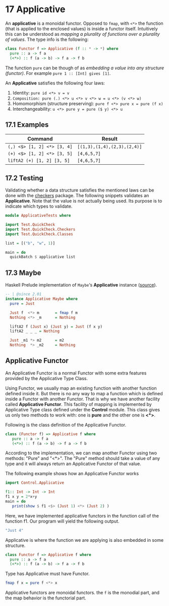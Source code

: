 # 17 Applicative
An **applicative** is a monoidal functor. Opposed to `fmap`, with `<*>` the function (that is applied to the enclosed values) is inside a functor itself. Intuitively this can be understood as _mapping a plurality of functions over a plurality of values_. The type info is the following:

```haskell
class Functor f => Applicative (f :: * -> *) where
  pure :: a -> f a
  (<*>) :: f (a -> b) -> f a -> f b
```

The function `pure` can be though of as _embedding a value into any structure (functor)_. For example `pure 1 :: [Int] gives [1]`.

An **Applicative** satisfies the following four laws:

1. Identity: `pure id <*> v = v`
2. `Composition: pure (.) <*> u <*> v <*> w = u <*> (v <*> w)`
3. Homomorphism (structure preserving): `pure f <*> pure x = pure (f x)`
4. Interchangeability: `u <*> pure y = pure ($ y) <*> u`

## 17.1 Examples

| Command | Result |
| -- |-- |
| `(,) <$> [1, 2] <*> [3, 4]` | `[(1,3),(1,4),(2,3),(2,4)]` |
| `(+) <$> [1, 2] <*> [3, 5]` | `[4,6,5,7]` |
| `liftA2 (+) [1, 2] [3, 5]` | `[4,6,5,7]` |

## 17.2 Testing

Validating whether a data structure satisfies the mentioned laws can be done with the [checkers](https://github.com/haskell-checkers/checkers) package. The following snippets validates an **Applicative**. Note that the value is not actually being used. Its purpose is to indicate which types to validate.

```haskell
module ApplicativeTests where

import Test.QuickCheck
import Test.QuickCheck.Checkers
import Test.QuickCheck.Classes

list = [("b", "w", 1)]

main = do
  quickBatch $ applicative list
```

## 17.3 Maybe
Haskell Prelude implementation of `Maybe`‘s **Applicative** instance ([source](https://hackage.haskell.org/package/base-4.10.1.0/docs/src/GHC.Base.html)).

```haskell
-- | @since 2.01
instance Applicative Maybe where
  pure = Just

  Just f  <*> m       = fmap f m
  Nothing <*> _m      = Nothing

  liftA2 f (Just x) (Just y) = Just (f x y)
  liftA2 _ _ _ = Nothing

  Just _m1 *> m2      = m2
  Nothing  *> _m2     = Nothing
```


## Applicative Functor

An Applicative Functor is a normal Functor with some extra features provided by the Applicative Type Class.

Using Functor, we usually map an existing function with another function defined inside it. But there is no any way to map a function which is defined inside a Functor with another Functor. That is why we have another facility called **Applicative Functor**. This facility of mapping is implemented by Applicative Type class defined under the **Control** module. This class gives us only two methods to work with: one is **pure** and the other one is **<*>**.

Following is the class definition of the Applicative Functor.

```haskell
class (Functor f) => Applicative f where
   pure :: a -> f a
   (<*>) :: f (a -> b) -> f a -> f b
```

According to the implementation, we can map another Functor using two methods: "Pure" and "<*>". The "Pure" method should take a value of any type and it will always return an Applicative Functor of that value.

The following example shows how an Applicative Functor works

```haskell
import Control.Applicative

f1:: Int -> Int -> Int
f1 x y = 2*x+y
main = do
   print(show $ f1 <$> (Just 1) <*> (Just 2) )
```

Here, we have implemented applicative functors in the function call of the function f1. Our program will yield the following output.
```haskell
"Just 4"
```


Applicative is where the function we are applying is also embedded in some structure.

```haskell
class Functor f => Applicative f where
  pure :: a -> f a
  (<*>) :: f (a -> b) -> f a -> f b
```

Type has Applicative must have Functor.

```haskell
fmap f x = pure f <*> x
```

Applicative functors are monoidal functors. the `f` is the monodial part, and the map behavior is the functorial part.
